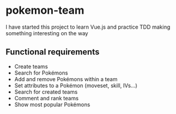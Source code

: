 # pokemon-team
I have started this project to learn Vue.js and practice TDD making something interesting on the way

## Functional requirements
* Create teams
* Search for Pokémons
* Add and remove Pokémons within a team
* Set attributes to a Pokémon (moveset, skill, IVs...)
* Search for created teams
* Comment and rank teams
* Show most popular Pokémons
